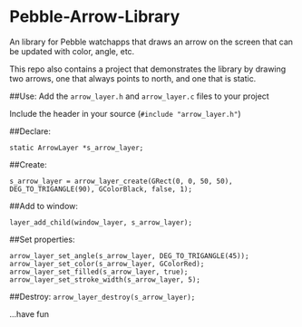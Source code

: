 # Pebble-Arrow-Library
An library for Pebble watchapps that draws an arrow on the screen that can be updated with color, angle, etc.

This repo also contains a project that demonstrates the library by drawing two arrows, one that always points to north, and one that is static.

##Use:
Add the `arrow_layer.h` and `arrow_layer.c` files to your project

Include the header in your source (`#include "arrow_layer.h"`)

##Declare:
```
static ArrowLayer *s_arrow_layer;
```

##Create:
```
s_arrow_layer = arrow_layer_create(GRect(0, 0, 50, 50), DEG_TO_TRIGANGLE(90), GColorBlack, false, 1);
```

##Add to window:
```
layer_add_child(window_layer, s_arrow_layer);
```

##Set properties:
```
arrow_layer_set_angle(s_arrow_layer, DEG_TO_TRIGANGLE(45));
arrow_layer_set_color(s_arrow_layer, GColorRed);
arrow_layer_set_filled(s_arrow_layer, true);
arrow_layer_set_stroke_width(s_arrow_layer, 5);
```

##Destroy:
`arrow_layer_destroy(s_arrow_layer);`



...have fun
